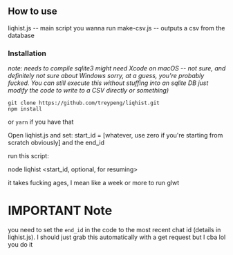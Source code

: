 

## How to use

liqhist.js  -- main script you wanna run
make-csv.js -- outputs a csv from the database


### Installation 
*note: needs to compile sqlite3 might need Xcode on macOS -- not sure, and definitely not sure about Windows sorry, at a guess, you're probably fucked. You can still execute this without stuffing into an sqlite DB just modify the code to write to a CSV directly or something)*

```
git clone https://github.com/treypeng/liqhist.git
npm install
```

or `yarn` if you have that

Open liqhist.js and set: start_id = [whatever, use zero if you're starting from scratch obviously]
and the end_id

run this script:

node liqhist <start_id, optional, for resuming>

it takes fucking ages, I mean like a week or more to run glwt 

# IMPORTANT Note

you need to set the `end_id` in the code to the most recent chat id
(details in liqhist.js). I should just grab this automatically with a get
request but I cba lol you do it
